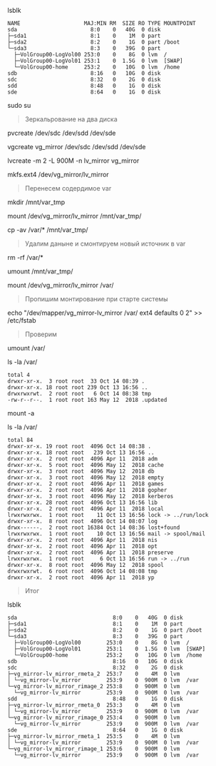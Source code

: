 lsblk

```
NAME                    MAJ:MIN RM  SIZE RO TYPE MOUNTPOINT
sda                       8:0    0   40G  0 disk 
├─sda1                    8:1    0    1M  0 part 
├─sda2                    8:2    0    1G  0 part /boot
└─sda3                    8:3    0   39G  0 part 
  ├─VolGroup00-LogVol00 253:0    0    8G  0 lvm  /
  ├─VolGroup00-LogVol01 253:1    0  1.5G  0 lvm  [SWAP]
  └─VolGroup00-home     253:2    0   10G  0 lvm  /home
sdb                       8:16   0   10G  0 disk 
sdc                       8:32   0    2G  0 disk 
sdd                       8:48   0    1G  0 disk 
sde                       8:64   0    1G  0 disk 
```

sudo su

> Зеркальрование на два диска

pvcreate /dev/sdc /dev/sdd /dev/sde

vgcreate vg_mirror /dev/sdc /dev/sdd /dev/sde

lvcreate -m 2 -L 900M -n lv_mirror vg_mirror

mkfs.ext4 /dev/vg_mirror/lv_mirror

> Перенесем содердимое var 

mkdir /mnt/var_tmp

mount /dev/vg_mirror/lv_mirror /mnt/var_tmp/

cp -av /var/* /mnt/var_tmp/

> Удалим даныне и смонтируем новый источник в var

rm -rf /var/*

umount /mnt/var_tmp/

mount /dev/vg_mirror/lv_mirror /var/

> Пропишим монтирование при старте системы

echo "/dev/mapper/vg_mirror-lv_mirror /var/ ext4 defaults 0 2" >> /etc/fstab

> Проверим

umount /var/

ls -la /var/

```
total 4
drwxr-xr-x.  3 root root  33 Oct 14 08:39 .
drwxr-xr-x. 18 root root 239 Oct 13 16:56 ..
drwxrwxrwt.  2 root root   6 Oct 14 08:38 tmp
-rw-r--r--.  1 root root 163 May 12  2018 .updated

```

mount -a

ls -la /var/

```
total 84
drwxr-xr-x. 19 root root  4096 Oct 14 08:38 .
drwxr-xr-x. 18 root root   239 Oct 13 16:56 ..
drwxr-xr-x.  2 root root  4096 Apr 11  2018 adm
drwxr-xr-x.  5 root root  4096 May 12  2018 cache
drwxr-xr-x.  3 root root  4096 May 12  2018 db
drwxr-xr-x.  3 root root  4096 May 12  2018 empty
drwxr-xr-x.  2 root root  4096 Apr 11  2018 games
drwxr-xr-x.  2 root root  4096 Apr 11  2018 gopher
drwxr-xr-x.  3 root root  4096 May 12  2018 kerberos
drwxr-xr-x. 28 root root  4096 Oct 13 16:56 lib
drwxr-xr-x.  2 root root  4096 Apr 11  2018 local
lrwxrwxrwx.  1 root root    11 Oct 13 16:56 lock -> ../run/lock
drwxr-xr-x.  8 root root  4096 Oct 14 08:07 log
drwx------.  2 root root 16384 Oct 14 08:36 lost+found
lrwxrwxrwx.  1 root root    10 Oct 13 16:56 mail -> spool/mail
drwxr-xr-x.  2 root root  4096 Apr 11  2018 nis
drwxr-xr-x.  2 root root  4096 Apr 11  2018 opt
drwxr-xr-x.  2 root root  4096 Apr 11  2018 preserve
lrwxrwxrwx.  1 root root     6 Oct 13 16:56 run -> ../run
drwxr-xr-x.  8 root root  4096 May 12  2018 spool
drwxrwxrwt.  6 root root  4096 Oct 14 08:08 tmp
drwxr-xr-x.  2 root root  4096 Apr 11  2018 yp
```

> Итог

lsblk

```
sda                              8:0    0   40G  0 disk 
├─sda1                           8:1    0    1M  0 part 
├─sda2                           8:2    0    1G  0 part /boot
└─sda3                           8:3    0   39G  0 part 
  ├─VolGroup00-LogVol00        253:0    0    8G  0 lvm  /
  ├─VolGroup00-LogVol01        253:1    0  1.5G  0 lvm  [SWAP]
  └─VolGroup00-home            253:2    0   10G  0 lvm  /home
sdb                              8:16   0   10G  0 disk 
sdc                              8:32   0    2G  0 disk 
├─vg_mirror-lv_mirror_rmeta_2  253:7    0    4M  0 lvm  
│ └─vg_mirror-lv_mirror        253:9    0  900M  0 lvm  /var
└─vg_mirror-lv_mirror_rimage_2 253:8    0  900M  0 lvm  
  └─vg_mirror-lv_mirror        253:9    0  900M  0 lvm  /var
sdd                              8:48   0    1G  0 disk 
├─vg_mirror-lv_mirror_rmeta_0  253:3    0    4M  0 lvm  
│ └─vg_mirror-lv_mirror        253:9    0  900M  0 lvm  /var
└─vg_mirror-lv_mirror_rimage_0 253:4    0  900M  0 lvm  
  └─vg_mirror-lv_mirror        253:9    0  900M  0 lvm  /var
sde                              8:64   0    1G  0 disk 
├─vg_mirror-lv_mirror_rmeta_1  253:5    0    4M  0 lvm  
│ └─vg_mirror-lv_mirror        253:9    0  900M  0 lvm  /var
└─vg_mirror-lv_mirror_rimage_1 253:6    0  900M  0 lvm  
  └─vg_mirror-lv_mirror        253:9    0  900M  0 lvm  /var

```

